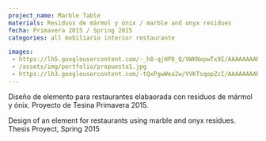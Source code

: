 ```yaml
---
project_name: Marble Table
materials: Residuos de mármol y ónix / marble and onyx residues
fecha: Primavera 2015 / Spring 2015
categories: all mobiliario interior restaurante

images:
 - https://lh5.googleusercontent.com/-_h8-qjHP8_Q/VWKNxpwTx9I/AAAAAAAAR2o/KWzCowi8Zpc/w769-h577-no/mesa%2B2.jpg
 - /assets/img/portfolio/propuesta1.jpg
 - https://lh3.googleusercontent.com/-tQxPgwWea2w/VVKTsqopZcI/AAAAAAAARhE/kMNuTlxNBWo/w385-h577-no/IMG_4974.JPG
---
```

Diseño de elemento para restaurantes elabaorada con residuos de mármol y ónix. Proyecto de Tesina Primavera 2015.


Design of an element for restaurants using marble and onyx residues. Thesis Proyect, Spring 2015
